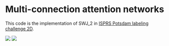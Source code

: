 # Multi-connection attention networks
This code is the implementation of SWJ_2 in [ISPRS Potsdam labeling challenge 2D](http://www2.isprs.org/commissions/comm2/wg4/potsdam-2d-semantic-labeling.html).

![](http://ftp.ipi.uni-hannover.de/ISPRS_WGIII_website/ISPRSIII_4_Test_results/2D_labeling_potsdam/top_resized_for_resultpage/top_mosaic_09cm_area2_13.tif_resized.jpg)
![](http://ftp.ipi.uni-hannover.de/ISPRS_WGIII_website/ISPRSIII_4_Test_results/2D_labeling_potsdam/2D_labeling_Potsdam_details_SWJ_2/top_potsdam_2_13_class.tif_resized.jpg)

